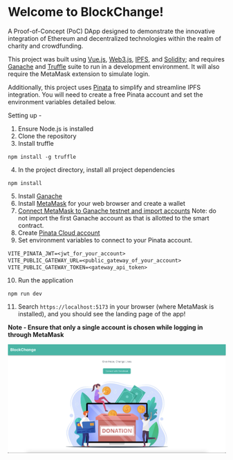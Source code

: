 # Welcome to BlockChange!

A Proof-of-Concept (PoC) DApp designed to demonstrate the innovative integration of Ethereum and decentralized technologies within the realm of charity and crowdfunding.

This project was built using [Vue.js](https://vuejs.org/guide/quick-start.html), [Web3.js](https://docs.web3js.org/), [IPFS](https://ipfs.tech/), and [Solidity](https://soliditylang.org/); and requires [Ganache](https://trufflesuite.com/ganache/) and [Truffle](https://trufflesuite.com/truffle/) suite to run in a development environment. It will also require the MetaMask extension to simulate login.

Additionally, this project uses [Pinata](https://www.pinata.cloud/) to simplify and streamline IPFS integration. You will need to create a free Pinata account and set the environment variables detailed below.

Setting up - 

1. Ensure Node.js is installed
2. Clone the repository
3. Install truffle 
````
npm install -g truffle
````

4. In the project directory, install all project dependencies
```
npm install
```
5. Install [Ganache](https://trufflesuite.com/ganache/)
6. Install [MetaMask](https://metamask.io/download/) for your web browser and create a wallet
7. [Connect MetaMask to Ganache testnet and import accounts](https://coinsbench.com/connect-to-metamask-from-new-or-existing-web-application-with-truffle-and-ganache-f48aa763c0ac) Note: do not import the first Ganache account as that is allotted to the smart contract.
8. Create [Pinata Cloud account](https://app.pinata.cloud/register)
9. Set environment variables to connect to your Pinata account.
```
VITE_PINATA_JWT=<jwt_for_your_account>
VITE_PUBLIC_GATEWAY_URL=<public_gateway_of_your_account>
VITE_PUBLIC_GATEWAY_TOKEN=<gateway_api_token>
```
10. Run the application
```
npm run dev
```

11. Search `https://localhost:5173` in your browser (where MetaMask is installed), and you should see the landing page of the app!

**Note - Ensure that only a single account is chosen while logging in through MetaMask**

![BlockChange Landing Page](public/blockchange-landing-page.png)
